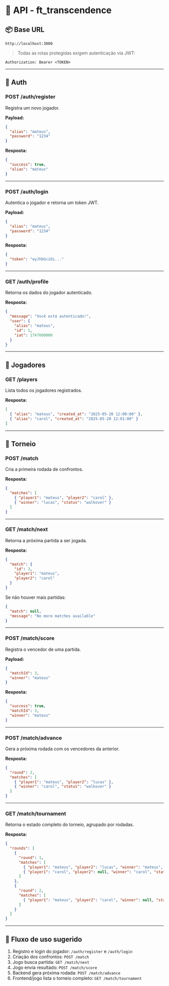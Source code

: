 # 📘 API - ft\_transcendence

## 📦 Base URL

```
http://localhost:3000
```

> Todas as rotas protegidas exigem autenticação via JWT:

```
Authorization: Bearer <TOKEN>
```

---

## 🔐 Auth

### POST /auth/register

Registra um novo jogador.

**Payload:**

```json
{
  "alias": "mateus",
  "password": "1234"
}
```

**Resposta:**

```json
{
  "success": true,
  "alias": "mateus"
}
```

---

### POST /auth/login

Autentica o jogador e retorna um token JWT.

**Payload:**

```json
{
  "alias": "mateus",
  "password": "1234"
}
```

**Resposta:**

```json
{
  "token": "eyJhbGciOi..."
}
```

---

### GET /auth/profile

Retorna os dados do jogador autenticado.

**Resposta:**

```json
{
  "message": "Você está autenticado!",
  "user": {
    "alias": "mateus",
    "id": 1,
    "iat": 1747600000
  }
}
```

---

## 👥 Jogadores

### GET /players

Lista todos os jogadores registrados.

**Resposta:**

```json
[
  { "alias": "mateus", "created_at": "2025-05-20 12:00:00" },
  { "alias": "carol", "created_at": "2025-05-20 12:01:00" }
]
```

---

## 🏓 Torneio

### POST /match

Cria a primeira rodada de confrontos.

**Resposta:**

```json
{
  "matches": [
    { "player1": "mateus", "player2": "carol" },
    { "winner": "lucas", "status": "walkover" }
  ]
}
```

---

### GET /match/next

Retorna a próxima partida a ser jogada.

**Resposta:**

```json
{
  "match": {
    "id": 3,
    "player1": "mateus",
    "player2": "carol"
  }
}
```

Se não houver mais partidas:

```json
{
  "match": null,
  "message": "No more matches available"
}
```

---

### POST /match/score

Registra o vencedor de uma partida.

**Payload:**

```json
{
  "matchId": 3,
  "winner": "mateus"
}
```

**Resposta:**

```json
{
  "success": true,
  "matchId": 3,
  "winner": "mateus"
}
```

---

### POST /match/advance

Gera a próxima rodada com os vencedores da anterior.

**Resposta:**

```json
{
  "round": 2,
  "matches": [
    { "player1": "mateus", "player2": "lucas" },
    { "winner": "carol", "status": "walkover" }
  ]
}
```

---

### GET /match/tournament

Retorna o estado completo do torneio, agrupado por rodadas.

**Resposta:**

```json
{
  "rounds": [
    {
      "round": 1,
      "matches": [
        { "player1": "mateus", "player2": "lucas", "winner": "mateus", "status": "done" },
        { "player1": "carol", "player2": null, "winner": "carol", "status": "done" }
      ]
    },
    {
      "round": 2,
      "matches": [
        { "player1": "mateus", "player2": "carol", "winner": null, "status": "pending" }
      ]
    }
  ]
}
```

---

## 🧭 Fluxo de uso sugerido

1. Registro e login do jogador: `/auth/register` e `/auth/login`
2. Criação dos confrontos: `POST /match`
3. Jogo busca partida: `GET /match/next`
4. Jogo envia resultado: `POST /match/score`
5. Backend gera próxima rodada: `POST /match/advance`
6. Frontend/jogo lista o torneio completo: `GET /match/tournament`

